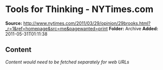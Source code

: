 # Tools for Thinking - NYTimes.com

**Source:** http://www.nytimes.com/2011/03/29/opinion/29brooks.html?_r=1&ref=homepage&src=me&pagewanted=print
**Folder:** Archive
**Added:** 2011-05-31T01:11:38




## Content
*Content would need to be fetched separately for web URLs*
